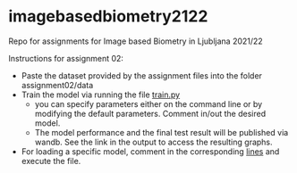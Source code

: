 # imagebasedbiometry2122
Repo for assignments for Image based Biometry in Ljubljana 2021/22

Instructions for assignment 02:
- Paste the dataset provided by the assignment files into the folder assignment02/data
- Train the model via running the file [train.py](assignment02/detectors/unet_segmentation/train.py)
  - you can specify parameters either on the command line or by modifying the default parameters. Comment in/out the desired model.
  - The model performance and the final test result will be published via wandb. See the link in the output to access the resulting graphs.
- For loading a specific model, comment in the corresponding [lines](https://github.com/matthi97/imagebasedbiometry2122/blob/7bec4d2081d8cdfe367b30d8710f1e01672381c1/assignment02/detectors/unet_segmentation/train.py#L261-L262) and execute the file.
